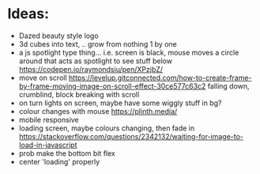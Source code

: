 # Ideas:

* Dazed beauty style logo
* 3d cubes into text, .. grow from nothing 1 by one
* a js spotlight type thing... i.e. screen is black, mouse moves a circle around that acts as spotlight to see stuff below https://codepen.io/raymondsiu/pen/XPzjbZ/
* move on scroll https://levelup.gitconnected.com/how-to-create-frame-by-frame-moving-image-on-scroll-effect-30ce577c63c2 falling down, crumblind, block breaking with scroll
* on turn lights on screen, maybe have some wiggly stuff in bg?
* colour changes with mouse https://plinth.media/
* mobile responsive
* loading screen, maybe colours changing, then fade in https://stackoverflow.com/questions/2342132/waiting-for-image-to-load-in-javascript
* prob make the bottom bit flex
* center 'loading' properly